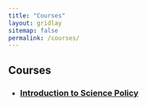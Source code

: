 ```yaml
---
title: "Courses"
layout: gridlay
sitemap: false
permalink: /courses/
---
```


## Courses

* ### [Introduction to Science Policy](https://kassstem.github.io/SciPol101/index.html)


